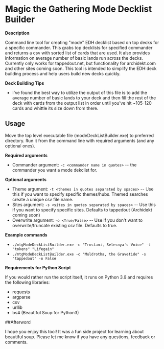 # Magic the Gathering Mode Decklist Builder

**Description**

Command line tool for creating "mode" EDH decklist based on top decks for a specific commander. This grabs top decklists for specified commander and returns a csv with sorted list of cards that are used. It also provides information on average number of basic lands run across the decks. Currently only works for tappedout.net, but functionality for archidekt.com and other sites coming soon. This tool is intended to simplify the EDH deck building process and help users build new decks quickly.

**Deck Building Tips**
  - I've found the best way to utilize the output of this file is to add the average number of basic lands to your deck and then fill the rest of the deck with cards from the output list in order until you've hit ~105-120 cards and whittle its size down from there.

## Usage 

Move the top level executable file (modeDeckListBuilder.exe) to preferred directory. Run it from the command line with required arguments (and any optional ones). 

**Required arguments**
  - Commander argument: ```-c <commander name in quotes>``` -- the commander you want a mode dekclist for.

**Optional arguments**
  - Theme argument: ```-t <themes in quotes separated by spaces>``` -- Use this if you want to specify specific themes/hubs. Themed searches create a unique csv file name.
  - Sites argument: ```-s <sites in quotes separated by spaces>``` -- Use this if you want to specify specific sites. Defaults to tappedout (Archidekt coming soon)
  - Overwrite argument: ```-o <True/False>``` -- Use if you don't want to overwrite/truncate existing csv file. Defaults to true. 

**Example commands**
  - ```./mtgModeDeckListBuilder.exe -c "Trostani, Selesnya's Voice" -t "tokens" "Lifegain"```
  - ```./mtgModeDeckListBuilder.exe -c "Muldrotha, the Gravetide" -s "tappedout" -o False``` 

**Requirements for Python Script**

If you would rather run the script itself, it runs on Python 3.6 and requires the following libraries: 
  - requests
  - argparse
  - csv
  - urllib
  - bs4 (Beautiful Soup for Python3)

##Afterword

I hope you enjoy this tool! It was a fun side project for learning about beautiful soup. Please let me know if you have any questions, feedback or comments.
